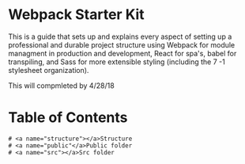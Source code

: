 # Webpack Starter Kit

This is a guide that sets up and explains every aspect of setting up a professional and durable project structure using Webpack for module managment in production and development, React for spa's, babel for transpiling, and Sass for more extensible styling (including the 7 -1 stylesheet organization).

This will compmleted by 4/28/18


# Table of Contents

    # <a name="structure"></a>Structure
    # <a name="public"</a>Public folder
    # <a name="src"></a>Src folder
